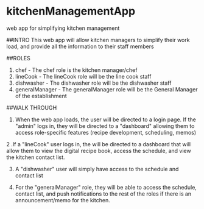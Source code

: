 # kitchenManagementApp
web app for simplifying kitchen management

##INTRO
This web app will allow kitchen managers to simplify their work load, and provide all the
    information to their staff members

##ROLES
1. chef - The chef role is the kitchen manager/chef
2. lineCook - The lineCook role will be the line cook staff
3. dishwasher - The dishwasher role will be the dishwasher staff
4. generalManager - The generalManager role will be the General Manager of the establishment

##WALK THROUGH
1. When the web app loads, the user will be directed to a login page.  If the "admin" logs in, they will be directed to a "dashboard" allowing them to access role-specific features (recipe development, scheduling, memos)

2 .If a "lineCook" user logs in, the will be directed to a dashboard that will allow them to view the digital recipe book, access the schedule, and view the kitchen contact list.

3. A "dishwasher" user will simply have access to the schedule and contact list

4. For the "generalManager" role, they will be able to access the schedule, contact list, and push notifications to the rest of the roles if there is an announcement/memo for the kitchen.